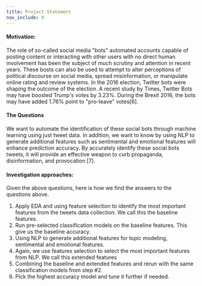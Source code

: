 ```yaml
---
title: Project Statement
nav_include: 0
---
```


#### Motivation:
The role of so-called social media "bots" automated accounts capable of posting content or interacting 
with other users with no direct human involvement has been the subject of much scrutiny and
attention in recent years. These bosts can also be used to attempt to alter perceptions
of political discourse on social media, spread misinformation, or manipulate online rating and
review systems. In the 2016 election, Twitter bots were shaping the outcome of the election. 
A recent study by Times, Twitter Bots may have boosted Trump's votes by 3.23%. During the Brexit 2016,
the bots may have added 1.76% point to "pro-leave" votes[6].

#### The Questions
We want to automate the identification of these social bots through machine learning using just tweet 
data. In addition, we want to know by using NLP to generate additional features such as sentimental and emotional
features will enhance prediction accuracy. By accurately identify these social bots tweets, it will provide an effective weapon to curb 
propaganda, disinformation, and provocation [7]. 
 

#### Investigation approaches:

Given the above questions, here is how we find the answers to the questions above.
1. Apply EDA and using feature selection to identify the most important features from 
the tweets data collection. We call this the baseline features.
2. Run pre-selected classification models on the baseline features. This give us the baseline
accuracy.
3. Using NLP to generate additional features for topic modeling, sentimental and emotional features.
4. Again, we use features selection to select the most important features from NLP. We call this extended features
5. Combining the baseline and extended features and rerun with the same classification models from step #2.
6. Pick the highest accuracy model and tune it further if needed. 
